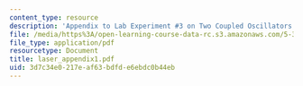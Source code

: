 ```yaml
---
content_type: resource
description: 'Appendix to Lab Experiment #3 on Two Coupled Oscillators.'
file: /media/https%3A/open-learning-course-data-rc.s3.amazonaws.com/5-33-advanced-chemical-experimentation-and-instrumentation-fall-2007/3d7c34e0217eaf63bdfde6ebdc0b44eb_laser_appendix1.pdf
file_type: application/pdf
resourcetype: Document
title: laser_appendix1.pdf
uid: 3d7c34e0-217e-af63-bdfd-e6ebdc0b44eb
---
```

